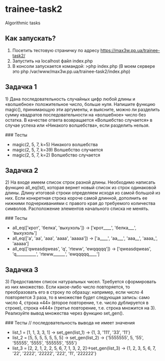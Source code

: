 # trainee-task2
Algorithmic tasks


## Как запускать?

<ol>
<li>Посетить тестовую страничку по адресу <a href="https://max3w.pp.ua/trainee-task2/">https://max3w.pp.ua/trainee-task2/</a></li>
<li>Запустить на localhost файл index.php</li>
<li>В консоли запускается командой: >php index.php (В моем сервере это php /var/www/max3w.pp.ua/trainee-task2/index.php)</li>
</ol>

## Задачка 1

<p>
1) Дана последовательность случайных цифр любой длины и «волшебное» положительное число, больше нуля. 
Напишите функцию magic(), принимающую эти аргументы, и выясните, можно ли разделить сумму квадратов последовательности на «волшебное» число без остатка. 
В качестве ответа возвращается «Волшебство случается» в случае успеха или «Никакого волшебства», если разделить нельзя.
</p>

<p>### Тесты
<ul>
    <li>magic(2, 5, 7, k=5)   Никакого волшебства</li>
    <li>magic(2, 5, 7, k=39) Волшебство случается</li>
    <li>magic(2, 5, 7, k=2)   Волшебство случается</li>
</ul>
</p>

## Задачка 2

<p>2) На входе имеем список строк разной длины. 
Необходимо написать функцию all_eq(lst), которая вернет новый список из строк одинаковой длины. 
Длину итоговой строки определяем исходя из самой большой из них. 
Если конкретная строка короче самой длинной, дополнить ее нижними подчеркиваниями с правого края до требуемого количества символов.
Расположение элементов начального списка не менять.</p>

<p>### Тесты
    <ul>
        <li>all_eq(['крот', 'белка', 'выхухоль']) -> ['крот____', 'белка___', 'выхухоль']</li>
        <li>all_eq(['a', 'aa', 'aaa', 'aaaa', 'aaaaa']) -> ['a____', 'aa___', 'aaa__', 'aaaa_', 'aaaaa']</li>
        <li>all_eq(['qweasdqweas', 'q', 'rteww', 'ewqqqqq']) -> ['qweasdqweas', 'q__________', 'rteww______', 'ewqqqqq____']</li>
    </ul>
</p>


## Задачка 3

<p>3) Предоставлен список натуральных чисел. Требуется сформировать из них множество. Если какое-либо число повторяется, то преобразовать его в строку по образцу: например, если число 4 повторяется 3 раза, то в множестве будет следующая запись: само число 4, строка «44» (второе повторение, т.е. число дублируется в строке), строка «444» (третье повторение, т.е. строка множится на 3). Реализуйте вывод множества через функцию set_gen().</p>

<p>### Тесты
// последовательность вывода не имеет значения
<ul>
    <li>list_1 = [1, 1, 3, 3, 1] -> set_gen(list_1)  -> {1, 3, '111', '33', '11'}</li>
    <li>list_2 = [5, 5, 5, 5, 5, 5, 5] -> set_gen(list_2) -> {'5555555', 5, '55', '55555', '5555', '555555', '555'}</li>
    <li>list_3 = [2, 2, 1, 2, 2, 5, 6, 7, 1, 3, 2, 2]->set_gen(list_3) -> {1, 2, 3, 5, 6, 7, '22', '2222', '22222', '222', '11', '222222'} </li>
</ul>
</p>